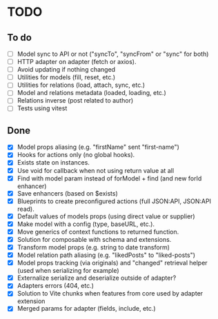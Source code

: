 # TODO

## To do

- [ ] Model sync to API or not ("syncTo", "syncFrom" or "sync" for both)
- [ ] HTTP adapter on adapter (fetch or axios).
- [ ] Avoid updating if nothing changed
- [ ] Utilities for models (fill, reset, etc.)
- [ ] Utilities for relations (load, attach, sync, etc.)
- [ ] Model and relations metadata (loaded, loading, etc.)
- [ ] Relations inverse (post related to author)
- [ ] Tests using vitest

## Done

- [x] Model props aliasing (e.g. "firstName" sent "first-name")
- [x] Hooks for actions only (no global hooks).
- [x] Exists state on instances.
- [x] Use void for callback when not using return value at all
- [x] Find with model param instead of forModel + find (and new forId enhancer)
- [x] Save enhancers (based on $exists)
- [x] Blueprints to create preconfigured actions (full JSON:API, JSON:API read).
- [x] Default values of models props (using direct value or supplier)
- [x] Make model with a config (type, baseURL, etc.).
- [x] Move generics of context functions to returned function.
- [x] Solution for composable with schema and extensions.
- [x] Transform model props (e.g. string to date transform)
- [x] Model relation path aliasing (e.g. "likedPosts" to "liked-posts")
- [x] Model props tracking (via originals) and "changed" retrieval helper (used
  when serializing for example)
- [x] Externalize serialize and deserialize outside of adapter?
- [x] Adapters errors (404, etc.)
- [x] Solution to Vite chunks when features from core used by adapter extension
- [x] Merged params for adapter (fields, include, etc.)
